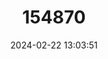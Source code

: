 ---
title: "154870"
category: "Parapercis colias"
draft: false
date: 2024-02-22 13:03:51
languages:
  English: ["New Zealand Blue Cod", "Sandperch", "Blue Cod"]
  Danish: ["Newzealandsk flodbars"]
  Maori: ["Raawaru"]
  German: ["Sandbarsch"]
  Russian: ["параперкис"]
---